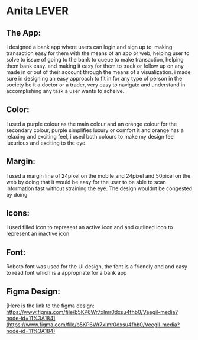 # Anita LEVER

## The App:
I designed a bank app where users can login and sign up to, making transaction
easy for them with the means of an app or web, helping user to solve to issue of
going to the bank to queue to make transaction, helping them bank easy.
and making it easy for them to track or follow up on any made in or out of their account
through the means of a visualization.
i made sure in designing an easy approach to fit in for any type of person in the society
be it a doctor or a trader, very easy to navigate and understand in accomplishing any task
a user wants to acheive.

## Color:
I used a purple colour as the main colour and an orange colour 
for the secondary colour, purple simplifies luxury or comfort it 
and orange has a relaxing and exciting feel, i used both colours
to make my design feel luxurious and exciting to the eye.

## Margin:
I used a margin line of 24pixel on the mobile and 24pixel and 50pixel on the web
by doing that it would be easy for the user to be able to scan 
information fast without straining the eye. The design wouldnt be 
congested by doing

## Icons:
I used filled icon to represent an active icon and and outlined icon
to represent an inactive icon 

## Font:
Roboto font was used for the UI design, the font is a friendly and and easy 
to read font which is a appropriate for a bank app

## Figma Design:
[Here is the link to the figma design: https://www.figma.com/file/b5KP6Wr7xImr0dxsu4fhb0/Veegil-media?node-id=11%3A184](https://www.figma.com/file/b5KP6Wr7xImr0dxsu4fhb0/Veegil-media?node-id=11%3A184)

